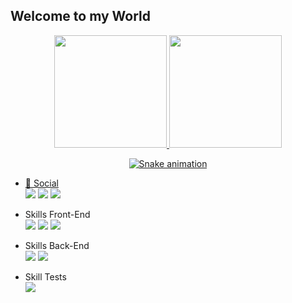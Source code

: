 ## Welcome to my World

<div align="center">
  <a href="https://github.com/DiogoAMF">
  <img height="180em" src="https://github-readme-stats.vercel.app/api?username=DiogoAMF&show_icons=true&theme=blue-green&include_all_commits=true&count_private=true"/>
  <img height="180em" src="https://github-readme-stats.vercel.app/api/top-langs/?username=DiogoAMF&layout=compact&langs_count=7&theme=blue-green"/>
</div>
  
<div align="center">
  
 ![Snake animation](https://github.com/DiogoAMF/DiogoAMF/blob/output/github-contribution-grid-snake.svg)
  
</div>
  
 - 👨 Social <div>
  <a href="https://www.linkedin.com/in/diogo-fernandes-427853251/" target="_blank"><img src="https://img.shields.io/badge/-LinkedIn-%230077B5?style=for-the-badge&logo=linkedin&logoColor=white" target="_blank"></a>
  <a href="https://www.instagram.com/diogof.sep/" target="_blank"><img src="https://img.shields.io/badge/-Instagram-%23E4405F?style=for-the-badge&logo=instagram&logoColor=white" target="_blank"></a>
  <a href= "https://www.tumblr.com/blog/bigule-x" target="_blank"><img src="https://img.shields.io/badge/Tumblr-%2336465D.svg?&style=for-the-badge&logo=Tumblr&logoColor=white" target="_blank"></a>
</div>
  
 - Skills Front-End <div><a target="_blank"><img src="https://img.shields.io/badge/HTML-239120?style=for-the-badge&logo=html5&logoColor=white" target="_blank"></a>
  <a  target="_blank"><img src="https://img.shields.io/badge/CSS-239120?&style=for-the-badge&logo=css3&logoColor=white" target="_blank"></a>
  <a target="_blank"><img src="https://img.shields.io/badge/JavaScript-F7DF1E?style=for-the-badge&logo=javascript&logoColor=black" target="_blank"></a>
 </div>
  
- Skills Back-End <div><a target="_blank"><img src="https://img.shields.io/badge/Node.js-43853D?style=for-the-badge&logo=node.js&logoColor=white" target="_blank"></a>
  <a target="_blank"><img src="https://img.shields.io/badge/SQLite-07405E?style=for-the-badge&logo=sqlite&logoColor=white" target="_blank"></a>
</div>
  
  - Skill Tests <div><a target="_blank"><img src="https://img.shields.io/badge/Jest-323330?style=for-the-badge&logo=Jest&logoColor=white" target="_blank"></a>
</div>
